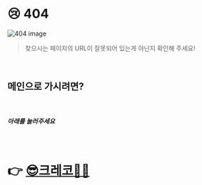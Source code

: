 # 😢 404

![404 image](https://data.creco.today/CreatiCoding/assets/404-image.jpg)

> 찾으시는 페이지의 URL이 잘못되어 있는게 아닌지 확인해 주세요!

&nbsp;

## 메인으로 가시려면?

&nbsp;

##### 아래를 눌러주세요

&nbsp;

# 👉 [😎크레코🧑‍💻](https://creco.today)
